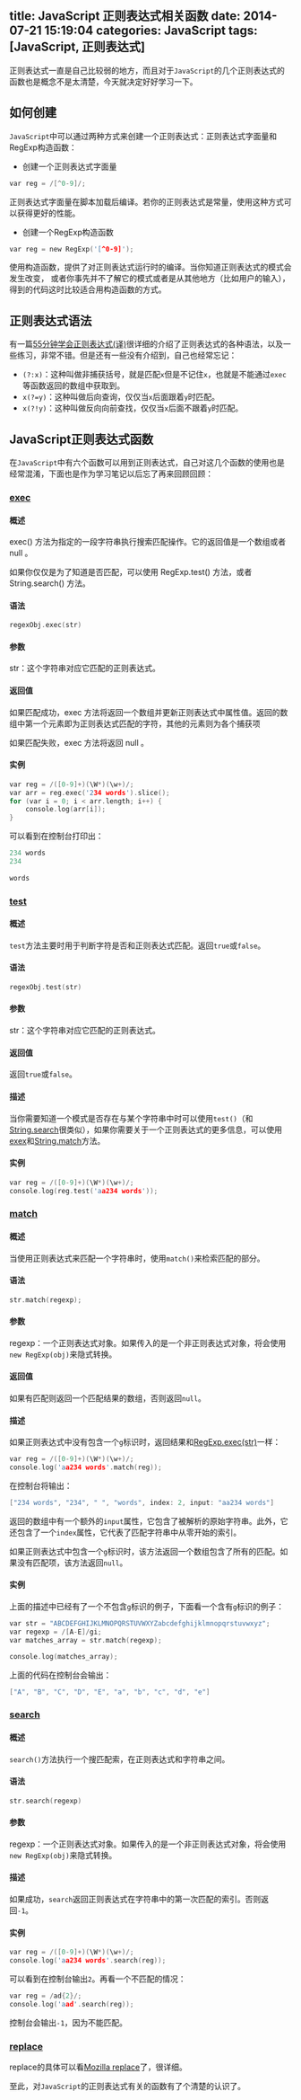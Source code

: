 title: JavaScript 正则表达式相关函数
date: 2014-07-21 15:19:04
categories: JavaScript
tags: [JavaScript, 正则表达式]
---

正则表达式一直是自己比较弱的地方，而且对于`JavaScript`的几个正则表达式的函数也是概念不是太清楚，今天就决定好好学习一下。

## 如何创建

`JavaScript`中可以通过两种方式来创建一个正则表达式：正则表达式字面量和RegExp构造函数：

 - 创建一个正则表达式字面量
 
```c
var reg = /[^0-9]/;
```

正则表达式字面量在脚本加载后编译。若你的正则表达式是常量，使用这种方式可以获得更好的性能。

 - 创建一个RegExp构造函数
 
```c
var reg = new RegExp('[^0-9]');
```

使用构造函数，提供了对正则表达式运行时的编译。当你知道正则表达式的模式会发生改变， 或者你事先并不了解它的模式或者是从其他地方（比如用户的输入），得到的代码这时比较适合用构造函数的方式。

## 正则表达式语法

有一篇[55分钟学会正则表达式(译)][1]很详细的介绍了正则表达式的各种语法，以及一些练习，非常不错。但是还有一些没有介绍到，自己也经常忘记：

 - `(?:x)`：这种叫做非捕获括号，就是匹配`x`但是不记住`x`，也就是不能通过`exec`等函数返回的数组中获取到。
 - `x(?=y)`：这种叫做后向查询，仅仅当`x`后面跟着`y`时匹配。
 - `x(?!y)`：这种叫做反向向前查找，仅仅当`x`后面不跟着`y`时匹配。

## JavaScript正则表达式函数

在`JavaScript`中有六个函数可以用到正则表达式，自己对这几个函数的使用也是经常混淆，下面也是作为学习笔记以后忘了再来回顾回顾：

### [exec][2]

#### 概述

exec() 方法为指定的一段字符串执行搜索匹配操作。它的返回值是一个数组或者 null 。

如果你仅仅是为了知道是否匹配，可以使用 RegExp.test() 方法，或者 String.search() 方法。

#### 语法

```c
regexObj.exec(str)
```
#### 参数

str：这个字符串对应它匹配的正则表达式。

#### 返回值

如果匹配成功，exec 方法将返回一个数组并更新正则表达式中属性值。返回的数组中第一个元素即为正则表达式匹配的字符，其他的元素则为各个捕获项

如果匹配失败，exec 方法将返回 null 。

#### 实例

```c
var reg = /([0-9]+)(\W*)(\w+)/;
var arr = reg.exec('234 words').slice();
for (var i = 0; i < arr.length; i++) {
	console.log(arr[i]);
}
```
可以看到在控制台打印出：

```c
234 words
234
  
words
```

### [test][3]

#### 概述

`test`方法主要时用于判断字符是否和正则表达式匹配。返回`true`或`false`。

#### 语法

```c
regexObj.test(str)
```

#### 参数

str：这个字符串对应它匹配的正则表达式。

#### 返回值

返回`true`或`false`。

#### 描述

当你需要知道一个模式是否存在与某个字符串中时可以使用`test()`（和[String.search][4]很类似），如果你需要关于一个正则表达式的更多信息，可以使用[exex][5]和[String.match][6]方法。

#### 实例

```c
var reg = /([0-9]+)(\W*)(\w+)/;
console.log(reg.test('aa234 words'));
```

### [match][7]

#### 概述

当使用正则表达式来匹配一个字符串时，使用`match()`来检索匹配的部分。

#### 语法

```c
str.match(regexp);
```

#### 参数

regexp：一个正则表达式对象。如果传入的是一个非正则表达式对象，将会使用`new RegExp(obj)`来隐式转换。

#### 返回值

如果有匹配则返回一个匹配结果的数组，否则返回`null`。

#### 描述

如果正则表达式中没有包含一个`g`标识时，返回结果和[RegExp.exec(str)][8]一样：

```c
var reg = /([0-9]+)(\W*)(\w+)/;
console.log('aa234 words'.match(reg));
```

在控制台将输出：

```c
["234 words", "234", " ", "words", index: 2, input: "aa234 words"]
```

返回的数组中有一个额外的`input`属性，它包含了被解析的原始字符串。此外，它还包含了一个`index`属性，它代表了匹配字符串中从零开始的索引。

如果正则表达式中包含一个`g`标识时，该方法返回一个数组包含了所有的匹配。如果没有匹配项，该方法返回`null`。

#### 实例

上面的描述中已经有了一个不包含`g`标识的例子，下面看一个含有`g`标识的例子：

```c
var str = "ABCDEFGHIJKLMNOPQRSTUVWXYZabcdefghijklmnopqrstuvwxyz";
var regexp = /[A-E]/gi;
var matches_array = str.match(regexp);

console.log(matches_array);
```

上面的代码在控制台会输出：

```c
["A", "B", "C", "D", "E", "a", "b", "c", "d", "e"]
```

### [search][9]

#### 概述

`search()`方法执行一个搜匹配索，在正则表达式和字符串之间。

#### 语法

```c
str.search(regexp)
```

#### 参数

regexp：一个正则表达式对象。如果传入的是一个非正则表达式对象，将会使用`new RegExp(obj)`来隐式转换。

#### 描述

如果成功，`search`返回正则表达式在字符串中的第一次匹配的索引。否则返回`-1`。

#### 实例

```c
var reg = /([0-9]+)(\W*)(\w+)/;
console.log('aa234 words'.search(reg));
```

可以看到在控制台输出`2`。再看一个不匹配的情况：

```c
var reg = /ad{2}/;
console.log('aad'.search(reg));
```

控制台会输出`-1`，因为不能匹配。


### [replace][10]

replace的具体可以看[Mozilla replace][11]了，很详细。

至此，对`JavaScript`的正则表达式有关的函数有了个清楚的认识了。


  [1]: http://doslin.com/learn-regular-expressions-in-about-55-minutes/
  [2]: https://developer.mozilla.org/zh-CN/docs/Web/JavaScript/Reference/Global_Objects/RegExp/exec
  [3]: https://developer.mozilla.org/en-US/docs/Web/JavaScript/Reference/Global_Objects/RegExp/test
  [4]: https://developer.mozilla.org/en-US/docs/Web/JavaScript/Reference/Global_Objects/String/search
  [5]: https://developer.mozilla.org/en-US/docs/Web/JavaScript/Reference/Global_Objects/RegExp/exec
  [6]: https://developer.mozilla.org/en-US/docs/Web/JavaScript/Reference/Global_Objects/String/match
  [7]: https://developer.mozilla.org/en-US/docs/Web/JavaScript/Reference/Global_Objects/String/match
  [8]: https://developer.mozilla.org/en-US/docs/Web/JavaScript/Reference/Global_Objects/RegExp/exec
  [9]: https://developer.mozilla.org/en-US/docs/Web/JavaScript/Reference/Global_Objects/String/search
  [10]: https://developer.mozilla.org/zh-CN/docs/Web/JavaScript/Reference/Global_Objects/String/replace
  [11]: https://developer.mozilla.org/zh-CN/docs/Web/JavaScript/Reference/Global_Objects/String/replace